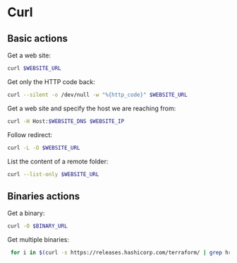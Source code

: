 # Curl

## Basic actions

Get a web site:

```bash
curl $WEBSITE_URL
```

Get only the HTTP code back:

```bash
curl --silent -o /dev/null -w "%{http_code}" $WEBSITE_URL
```

Get a web site and specify the host we are reaching from:

```bash
curl -H Host:$WEBSITE_DNS $WEBSITE_IP
```

Follow redirect:

```bash
curl -L -O $WEBSITE_URL
```

List the content of a remote folder:

```bash
curl --list-only $WEBSITE_URL
```

## Binaries actions

Get a binary:

```bash
curl -O $BINARY_URL
```

Get multiple binaries:

```bash
 for i in $(curl -s https://releases.hashicorp.com/terraform/ | grep href | sed 's/.href="//' | cut -d ">" -f2 | cut -d "<" -f1 | grep -E terraform* | cut -d "_" -f2); do curl -O https://releases.hashicorp.com/terraform/$i/terraform_"$i"_linux_amd64.zip; done
```
